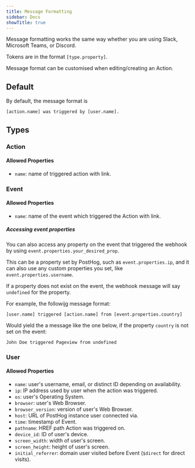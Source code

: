 ```yaml
---
title: Message Formatting
sidebar: Docs
showTitle: true
---
```


Message formatting works the same way whether you are using Slack, Microsoft Teams, or Discord.

Tokens are in the format `[type.property]`.

Message format can be customised when editing/creating an Action.

## Default
By default, the message format is
```
[action.name] was triggered by [user.name].
```

## Types
### Action
#### Allowed Properties 

- `name`: name of triggered action with link.

### Event
#### Allowed Properties

- `name`: name of the event which triggered the Action with link.

##### Accessing event properties

You can also access any property on the event that triggered the webhook by using `event.properties.your_desired_prop`.

This can be a property set by PostHog, such as `event.properties.ip`, and it can also use any custom properties you set, like `event.properties.username`. 

If a property does not exist on the event, the webhook message will say `undefined` for the property.

For example, the followijg message format:

```
[user.name] triggered [action.name] from [event.properties.country]
```

Would yield the a message like the one below, if the property `country` is not set on the event:

```
John Doe triggered Pageview from undefined
```

### User
#### Allowed Properties

- `name`: user's username, email, or distinct ID depending on availability.
- `ip`: IP address used by user when the action was triggered.
- `os`: user's Operating System.
- `browser`: user's Web Browser.
- `browser_version`: version of user's Web Browser.
- `host`: URL of PostHog instance user connected via.
- `time`: timestamp of Event.
- `pathname`: HREF path Action was triggered on.
- `device_id`: ID of user's device.
- `screen_width`: width of user's screen.
- `screen_height`: height of user's screen.
- `initial_referrer`: domain user visited before Event (`$direct` for direct visits).
